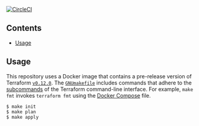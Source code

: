 [![CircleCI](https://circleci.com/gh/jasonwalsh/terraform-aws-ecs-task-definition.svg?style=svg)](https://circleci.com/gh/jasonwalsh/terraform-aws-ecs-task-definition)

## Contents

- [Usage](#usage)

## Usage

This repository uses a Docker image that contains a pre-release version of Terraform [`v0.12.0`](https://github.com/hashicorp/terraform/releases/tag/v0.12.0-beta1). The [`GNUmakefile`](GNUmakefile) includes commands that adhere to the [subcommands](https://www.terraform.io/docs/commands/index.html) of the Terraform command-line interface. For example, `make fmt` invokes `terraform fmt` using the [Docker Compose](https://docs.docker.com/compose/compose-file/) file.

    $ make init
    $ make plan
    $ make apply
